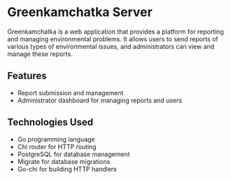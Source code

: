 # Greenkamchatka Server

Greenkamchatka is a web application that provides a platform for reporting and managing environmental problems. It allows users to send reports of various types of environmental issues, and administrators can view and manage these reports.

## Features

- Report submission and management
- Administrator dashboard for managing reports and users

## Technologies Used

- Go programming language
- Chi router for HTTP routing
- PostgreSQL for database management
- Migrate for database migrations
- Go-chi for building HTTP handlers


